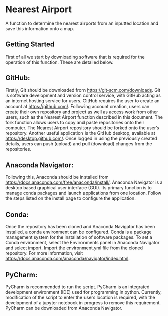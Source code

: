 # Nearest Airport
A function to determine the nearest airports from an inputted location and save this information onto a map.
## Getting Started
First of all we start by downloading software that is required for the operation of this function. These are detailed below. 
## GitHub: 
Firstly, Git should be downloaded from https://git-scm.com/downloads. Git is software development and version control service, with GitHub acting as an internet hosting service for users. GitHub requires the user to create an account at https://github.com/. Following account creation, users can create their own repository and project as well as access work from other users, such as the Nearest Airport function described in this document. The fork function allows users to copy and paste repositories onto their computer. The Nearest Airport repository should be forked onto the user’s repository. Another useful application is the GitHub desktop, available at https://desktop.github.com/. Once logged in using the previously created details, users can push (upload) and pull (download) changes from the repositories. 
## Anaconda Navigator: 
Following this, Anaconda should be installed from https://docs.anaconda.com/free/anaconda/install/. Anaconda Navigator is a desktop based graphical user interface (GUI). Its primary function is to manage conda packages and launch applications from one location. Follow the steps listed on the install page to configure the application. 
## Conda: 
Once the repository has been cloned and Anaconda Navigator has been installed, a conda environment can be configured. Conda is a package management system for the installation of software packages. To set a Conda environment, select the Environments panel in Anaconda Navigator and select import. Import the environment.yml file from the cloned repository. For more information, visit https://docs.anaconda.com/anaconda/navigator/index.html.
## PyCharm: 
PyCharm is recommended to run the script. PyCharm is an integrated development environment (IDE) used for programming in python. Currently, modification of the script to enter the users location is required, with the development of a jupyter notebook in progress to remove this requirement. PyCharm can be downloaded from Anaconda Navigator. 
